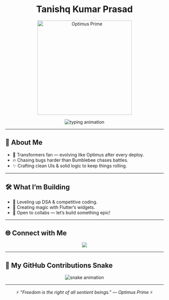 <h1 align="center">
   Tanishq Kumar Prasad 
</h1>

<p align="center">
  <img src="https://media.giphy.com/media/v1.Y2lkPTc5MGI3NjExdG0xdDVhZnZoa3QzZ2wzaW1tZmNnNTA2YWFseGF2YXFrN2xyOGF2byZlcD12MV9naWZzX3NlYXJjaCZjdD1n/R9zXHWAHyTjnq/giphy.gif" width="300" alt="Optimus Prime" />
</p>

<p align="center">
  <img src="https://readme-typing-svg.herokuapp.com?color=F7AF0C&center=true&vCenter=true&multiline=true&lines=Code.+Debug.+Repeat.+Till+All+Are+One." alt="typing animation">
</p>

---

## 🚀 About Me
- 🤖 Transformers fan — evolving like Optimus after every deploy.
- 🔥 Chasing bugs harder than Bumblebee chases battles.
- ✨ Crafting clean UIs & solid logic to keep things rolling.

---

## 🛠️ What I’m Building
- 🚀 Leveling up DSA & competitive coding.
- 📱 Creating magic with Flutter’s widgets.
- 🤝 Open to collabs — let’s build something epic!

---

## 🌐 Connect with Me
<p align="center">
  <a href="https://www.linkedin.com/in/tanishq-kumar-prasad-315141316/">
    <img src="https://img.shields.io/badge/LinkedIn-0A66C2?style=for-the-badge&logo=linkedin&logoColor=white" />
  </a>
</p>

---

## 🐍 My GitHub Contributions Snake
<p align="center">
  <img src="https://github.com/tanishqkumarprasad/tanishqkumarprasad/blob/output/github-contribution-grid-snake.svg" alt="snake animation" />
</p>

---

<p align="center">
  ⚡ <i>"Freedom is the right of all sentient beings." — Optimus Prime</i> ⚡
</p>
